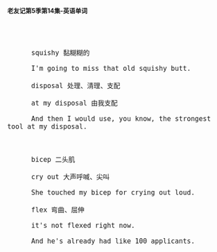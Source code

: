 #### 老友记第5季第14集-英语单词

<div style="font-size: 18px">
<br />

```

      squishy 黏糊糊的

      I'm going to miss that old squishy butt.

      disposal 处理、清理、支配

      at my disposal 由我支配

      And then I would use, you know, the strongest tool at my disposal.



      bicep 二头肌

      cry out 大声呼喊、尖叫

      She touched my bicep for crying out loud.

      flex 弯曲、屈伸

      it's not flexed right now.

      And he's already had like 100 applicants.


```
<br />
</div>
